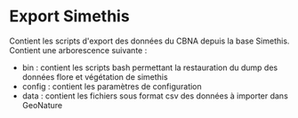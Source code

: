 # Export Simethis
Contient les scripts d'export des données du CBNA depuis la base Simethis.
Contient une arborescence suivante :
  - bin : contient les scripts bash permettant la restauration du dump des données flore et végétation de simethis
  - config : contient les paramètres de configuration
  - data : contient les fichiers sous format csv des données à importer dans GeoNature
 
 
